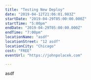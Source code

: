 ```yaml
---
title: "Testing New Deploy"
date: "2019-04-12T21:06:01.983Z"
startDate: "2019-04-29T05:00:00.000Z"
startTime: "5:00pm"
endDate: "2019-04-29T05:00:00.000Z"
endTime: "7:00pm"
locationName: "asdf"
locationStreet: "12 asdf"
locationCity: "Chicago"
cost: "FREE"
eventUrl: "https://johnpolacek.com"

---
```


asdf

